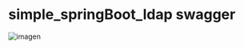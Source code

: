 # simple_springBoot_ldap swagger

![imagen](https://user-images.githubusercontent.com/49040356/205485679-0499f54e-350f-412d-9547-823ac779d5d3.png)

